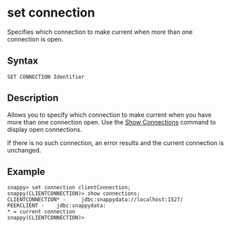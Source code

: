 # set connection

Specifies which connection to make current when more than one connection is open.

## Syntax

```no-highlight
SET CONNECTION Identifier
```

## Description

Allows you to specify which connection to make current when you have more than one connection open. Use the [Show Connections](show.md) command to display open connections.

If there is no such connection, an error results and the current connection is unchanged.

## Example

```no-highlight
snappy> set connection clientConnection;
snappy(CLIENTCONNECTION)> show connections;
CLIENTCONNECTION* -     jdbc:snappydata://localhost:1527/
PEERCLIENT -    jdbc:snappydata:
* = current connection
snappy(CLIENTCONNECTION)>
```


